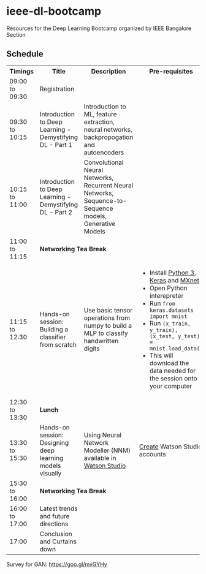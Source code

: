 # ieee-dl-bootcamp
Resources for the Deep Learning Bootcamp organized by IEEE Bangalore Section

## Schedule
<table>
  <tr>
    <th>Timings</th>
    <th>Title</th>
    <th>Description</th>
    <th>Pre-requisites</th>
  </tr>
  <tr>
    <td>09:00 to 09:30</td>
    <td>Registration</td>
    <td></td>
    <td></td>
  </tr>
  <tr>
    <td>09:30 to 10:15</td>
    <td>Introduction to Deep Learning - Demystifying DL - Part 1</td>
    <td>Introduction to ML, feature extraction, neural networks, backpropogation and autoencoders</td>
    <td></td>
  </tr>
  <tr>
    <td>10:15 to 11:00</td>
    <td>Introduction to Deep Learning - Demystifying DL - Part 2</td>
    <td>Convolutional Neural Networks, Recurrent Neural Networks, Sequence-to-Sequence models, Generative Models</td>
    <td></td>
  </tr>
  <tr>
    <td>11:00 to 11:15</td>
    <td colspan="3"><b>Networking Tea Break</b></td>
  </tr>
  <tr>
    <td>11:15 to 12:30</td>
    <td>Hands-on session: Building a classifier from scratch</td>
    <td>Use basic tensor operations from numpy to build a MLP to classify handwritten digits</td>
    <td>
      <ul>
        <li>Install <a href="https://www.anaconda.com/download/">Python 3</a>, <a href="https://keras.io/#installation">Keras</a> and <a href="https://mxnet.incubator.apache.org/install/">MXnet</a></li>
        <li>Open Python interepreter</li>
        <li>Run <code>from keras.datasets import mnist</code></li>
        <li>Run <code>(x_train, y_train), (x_test, y_test) = mnist.load_data()</code></li>
        <li>This will download the data needed for the session onto your computer</li>
      </ul>
    </td>
  </tr>
  <tr>
    <td>12:30 to 13:30</td>
    <td colspan="3"><b>Lunch</b></td>
  </tr>
  <tr>
    <td>13:30 to 15:30</td>
    <td>Hands-on session: Designing deep learning models visually</td>
    <td>Using Neural Network Modeller (NNM) available in <a href="https://www.ibm.com/cloud/watson-studio">Watson Studio</a></td>
    <td><a href="https://github.com/rahular/ieee-dl-bootcamp/blob/master/instructions.md">Create</a> Watson Studio accounts</td>
  </tr>
  <tr>
    <td>15:30 to 16:00</td>
    <td colspan="3"><b>Networking Tea Break</b></td>
  </tr>
  <tr>
    <td>16:00 to 17:00</td>
    <td>Latest trends and future directions</td>
    <td></td>
    <td></td>
  </tr>
  <tr>
    <td>17:00</td>
    <td>Conclusion and Curtains down</td>
    <td></td>
    <td></td>
  </tr>
</table>


Survey for GAN: https://goo.gl/mvGYHy
